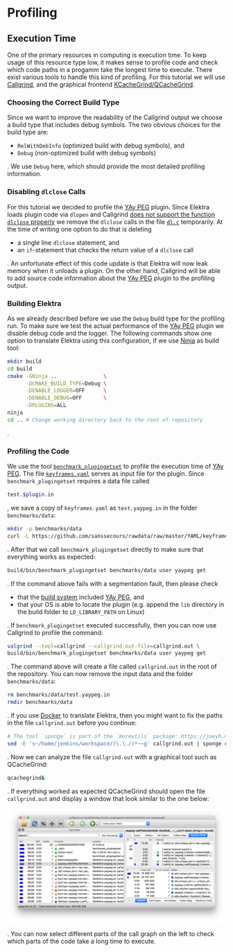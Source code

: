 # Profiling

## Execution Time

One of the primary resources in computing is execution time. To keep usage of this resource type low, it makes sense to profile code and check which code paths in a progamm take the longest time to execute. There exist various tools to handle this kind of profiling. For this tutorial we will use [Callgrind](http://valgrind.org/docs/manual/cl-manual.html), and the graphical frontend [KCacheGrind/QCacheGrind](https://kcachegrind.github.io/html/Home.html).

### Choosing the Correct Build Type

Since we want to improve the readability of the Callgrind output we choose a build type that includes debug symbols. The two obvious choices for the build type are:

- `RelWithDebInfo` (optimized build with debug symbols), and
- `Debug` (non-optimized build with debug symbols)

. We use `Debug` here, which should provide the most detailed profiling information.

### Disabling `dlclose` Calls

For this tutorial we decided to profile the [YAy PEG][] plugin. Since Elektra loads plugin code via `dlopen` and Callgrind [does not support the function `dlclose` properly](https://stackoverflow.com/questions/16719395) we remove the `dlclose` calls in the file [`dl.c`](../../src/libs/loader/dl.c) temporarily. At the time of writing one option to do that is deleting

- a single line `dlclose` statement, and
- an `if`-statement that checks the return value of a `dlclose` call

. An unfortunate effect of this code update is that Elektra will now leak memory when it unloads a plugin. On the other hand, Callgrind will be able to add source code information about the [YAy PEG][] plugin to the profiling output.

[yay peg]: ../../src/plugins/yaypeg/README.md

### Building Elektra

As we already described before we use the `Debug` build type for the profiling run. To make sure we test the actual performance of the [YAy PEG][] plugin we disable debug code and the logger. The following commands show one option to translate Elektra using this configuration, if we use [Ninja](https://ninja-build.org) as build tool:

```sh
mkdir build
cd build
cmake -GNinja ..               \
      -DCMAKE_BUILD_TYPE=Debug \
      -DENABLE_LOGGER=OFF      \
      -DENABLE_DEBUG=OFF       \
      -DPLUGINS=ALL
ninja
cd .. # Change working directory back to the root of repository
```

.

### Profiling the Code

We use the tool [`benchmark_plugingetset`](../../benchmarks/README.md) to profile the execution time of [YAy PEG][]. The file [`keyframes.yaml`](https://github.com/sanssecours/rawdata/blob/master/YAML/keyframes.yaml) serves as input file for the plugin. Since `benchmark_plugingetset` requires a data file called

```sh
test.$plugin.in
```

, we save a copy of `keyframes.yaml` as `test.yaypeg.in` in the folder `benchmarks/data`:

```sh
mkdir -p benchmarks/data
curl -L https://github.com/sanssecours/rawdata/raw/master/YAML/keyframes.yaml -o benchmarks/data/test.yaypeg.in
```

. After that we call `benchmark_plugingetset` directly to make sure that everything works as expected:

```sh
build/bin/benchmark_plugingetset benchmarks/data user yaypeg get
```

. If the command above fails with a segmentation fault, then please check

- that the [build system](../COMPILE.md) included [YAy PEG][], and
- that your OS is able to locate the plugin (e.g. append the `lib` directory in the build folder to `LD_LIBRARY_PATH` on Linux)

. If `benchmark_plugingetset` executed successfully, then you can now use Callgrind to profile the command:

```sh
valgrind --tool=callgrind --callgrind-out-file=callgrind.out \
build/bin/benchmark_plugingetset benchmarks/data user yaypeg get
```

. The command above will create a file called `callgrind.out` in the root of the repository. You can now remove the input data and the folder `benchmarks/data`:

```sh
rm benchmarks/data/test.yaypeg.in
rmdir benchmarks/data
```

. If you use [Docker](../../scripts/docker/README.md) to translate Elektra, then you might want to fix the paths in the file `callgrind.out` before you continue:

```sh
# The tool `sponge` is part of the `moreutils` package: https://joeyh.name/code/moreutils
sed -E 's~/home/jenkins/workspace/(\.\./)*~~g' callgrind.out | sponge callgrind.out
```

. Now we can analyze the file `callgrind.out` with a graphical tool such as QCacheGrind:

```sh
qcachegrind&
```

. If everything worked as expected QCacheGrind should open the file `callgrind.out` and display a window that look similar to the one below:

![QCacheGrind](../images/qcachegrind.png)

. You can now select different parts of the call graph on the left to check which parts of the code take a long time to execute.
